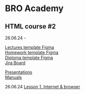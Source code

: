 # BRO Academy 

## HTML course #2

26.06.24 - 

[Lectures template Figma](https://www.figma.com/design/IJ25mXARReFKZYhjvLqP0n/Pharmify-Theme-Package?node-id=0-1&t=tfmS8RhTBMcyubRQ-0)          
[Homework template Figma](https://www.figma.com/design/9ncwdLjIIzY9E1UtQDZ1WA/Binabox-Template?node-id=0-1&t=pf473VwoCWsFQ5t6-0)            
[Diploma template Figma](https://www.figma.com/design/FMqeul3iRdASufNkPHMKgm/PixMart---Digital-Products-E-Commerce-Website-UI-Figma?node-id=5-55&t=GhklFC9z7NjpzBTZ-0)                 
[Jira Board](https://bro-academy.atlassian.net/jira/core/projects/BAHC2/board)                
<!-- [Criterias](criteria.md)                -->

[Presentations](presentations)    
[Manuals](manuals)              

26.06.24 [Lesson 1. Internet & browser](lesson-1.md)             
<!-- - [Lesson 2. HTML](lesson-2.md) 
- [Lesson 3. Git](lesson-3.md) 
- [Lesson 4. CSS](lesson-4.md)
- [Lesson 5. Images](lesson-5.md) 
- [Lesson 6. CSS+](lesson-6.md) 
- Practice
- Practice
- [Lesson 7. Forms](lesson-7.md)
- [Lesson 8. Document model & flexbox](lesson-8.md) 
- [Lesson 9. Grid](lesson-9.md) 
- [Lesson 10. Animation](lesson-10.md) 
- [Practice](pre-final-practise.md)
- [Final](final.md)  -->
